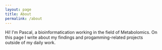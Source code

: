 ```yaml
---
layout: page
title: About
permalink: /about
---
```


Hi! I'm Pascal, a bioinformatication working in the field of Metabolomics. On this page I write about my findings and progamming-related projects outside of my daily work. 